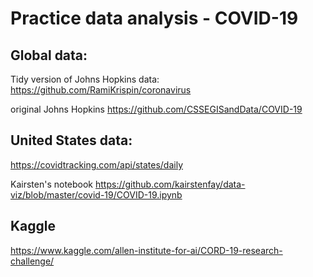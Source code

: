 # Practice data analysis - COVID-19

## Global data:

Tidy version of Johns Hopkins data: https://github.com/RamiKrispin/coronavirus

original Johns Hopkins https://github.com/CSSEGISandData/COVID-19

## United States data:

https://covidtracking.com/api/states/daily

Kairsten's notebook https://github.com/kairstenfay/data-viz/blob/master/covid-19/COVID-19.ipynb

## Kaggle

https://www.kaggle.com/allen-institute-for-ai/CORD-19-research-challenge/
